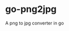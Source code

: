 # go-png2jpg

<!--
#groups
Tools

#languages
Go

#frames and libs

-->

A png to jpg converter in go
